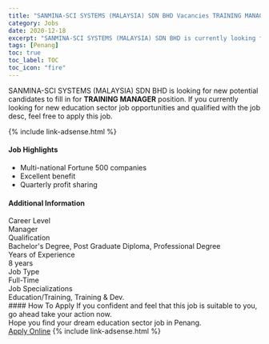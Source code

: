 ```yaml
---
title: "SANMINA-SCI SYSTEMS (MALAYSIA) SDN BHD Vacancies TRAINING MANAGER" 
category: Jobs 
date: 2020-12-18 
excerpt: "SANMINA-SCI SYSTEMS (MALAYSIA) SDN BHD is currently looking for suitable person to fill in the TRAINING MANAGER which positioned at Penang" 
tags: [Penang] 
toc: true 
toc_label: TOC 
toc_icon: "fire" 
--- 
```


<p>SANMINA-SCI SYSTEMS (MALAYSIA) SDN BHD is looking for new potential candidates to fill in for <b>TRAINING MANAGER</b> position. If you currently looking for new education sector job opportunities and qualified with the job desc, feel free to apply this job.
</p>{% include link-adsense.html %} 
 <div><div><div><h4>Job Highlights</h4></div></div><div><ul><li><div><div><div><div></div></div></div><div><span>Multi-national Fortune 500 companies</span></div></div></li><li><div><div><div><div></div></div></div><div><span>Excellent benefit</span></div></div></li><li><div><div><div><div></div></div></div><div><span>Quarterly profit sharing</span></div></div></li></ul></div></div> 
<div><div><div><h4>Additional Information</h4></div></div><div><div><div><div><div><div><div><div><span>Career Level</span></div></div><div><span>Manager</span></div></div></div></div><div><div><div><div><div><span>Qualification</span></div></div><div><span>Bachelor's Degree, Post Graduate Diploma, Professional Degree</span></div></div></div></div><div><div><div><div><div><span>Years of Experience</span></div></div><div><span>8 years</span></div></div></div></div><div><div><div><div><div><span>Job Type</span></div></div><div><span>Full-Time</span></div></div></div></div><div><div><div><div><div><span>Job Specializations</span></div></div><div><span>Education/Training, Training &amp; Dev.</span></div></div></div></div></div></div></div></div> 
#### How To Apply 
If you confident and feel that this job is suitable to you, go ahead take your action now. <br/> 
Hope you find your dream education sector job in Penang. <br/> 
<a href="https://www.jobstreet.com.my/en/job/training-manager-4446651?jobId=jobstreet-my-job-4446651&sectionRank=4&token=0~aac43c59-a4d0-429a-b669-228f85dcaa41&fr=SRP%20View%20In%20New%20Ta" class="btn btn--info" target="_blank" rel="nofollow noopenner">Apply Online</a> 
{% include link-adsense.html %} 